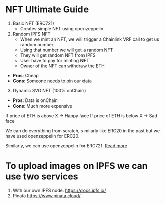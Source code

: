 # NFT Ultimate Guide

1. Basic NFT (ERC721)
   - Creates simple NFT using openzeppelin
2. Random IPFS NFT
   - When we mint an NFT, we will trigger a Chainlink VRF call to get us random number
   - Using that number we will get a random NFT
   - They will get random NFT from IPFS
   - User have to pay for minting NFT
   - Owner of the NFT can withdraw the ETH

- **Pros**: Cheap
- **Cons**: Someone needs to pin our data

3. Dynamic SVG NFT (100% onChain)

- **Pros**: Data is onChain
- **Cons**: Much more expensive

If price of ETH is above X -> Happy face
If price of ETH is below X -> Sad face

We can do everything from scratch, similarly like ERC20 in the past but we have used openzeppelin for ERC20.

Similarly, we can use openzeppelin for ERC721.
[Read more](https://docs.openzeppelin.com/contracts/4.x/erc721)

# To upload images on IPFS we can use two services

1. With our own IPFS node. https://docs.ipfs.io/
2. Pinata https://www.pinata.cloud/
